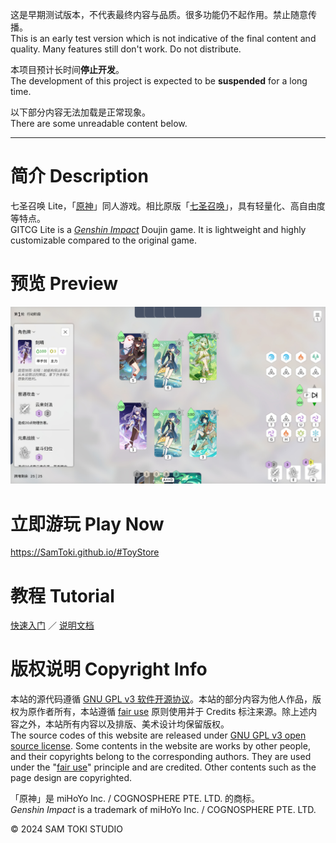 这是早期测试版本，不代表最终内容与品质。很多功能仍不起作用。禁止随意传播。<br>
This is an early test version which is not indicative of the final content and quality. Many features still don't work. Do not distribute.

本项目预计长时间**停止开发**。<br>
The development of this project is expected to be **suspended** for a long time.

以下部分内容无法加载是正常现象。<br>
There are some unreadable content below.

----------

# 简介 Description

七圣召唤 Lite，「[原神](https://zh.moegirl.org.cn/原神)」同人游戏。相比原版「[七圣召唤](https://zh.moegirl.org.cn/七圣召唤)」，具有轻量化、高自由度等特点。<br>
GITCG Lite is a [*Genshin Impact*](https://genshin-impact.fandom.com/wiki/Genshin_Impact) Doujin game. It is lightweight and highly customizable compared to the original game.

# 预览 Preview

![预览 Preview](/PREVIEW/预览%20Preview.jpg)

# 立即游玩 Play Now

https://SamToki.github.io/#ToyStore

# 教程 Tutorial

[快速入门](/PROJECT/docs/七圣召唤%20Lite%20快速入门.pdf) ／ [说明文档](/PROJECT/docs/七圣召唤%20Lite%20说明文档.pdf)

# 版权说明 Copyright Info

本站的源代码遵循 [GNU GPL v3 软件开源协议](https://www.gnu.org/licenses/gpl-3.0.en.html)。本站的部分内容为他人作品，版权为原作者所有，本站遵循 [fair use](https://zh.wikipedia.org/wiki/fair_use) 原则使用并于 Credits 标注来源。除上述内容之外，本站所有内容以及排版、美术设计均保留版权。<br>
The source codes of this website are released under [GNU GPL v3 open source license](https://www.gnu.org/licenses/gpl-3.0.en.html). Some contents in the website are works by other people, and their copyrights belong to the corresponding authors. They are used under the "[fair use](https://en.wikipedia.org/wiki/fair_use)" principle and are credited. Other contents such as the page design are copyrighted.

「原神」是 miHoYo Inc. / COGNOSPHERE PTE. LTD. 的商标。<br>
*Genshin Impact* is a trademark of miHoYo Inc. / COGNOSPHERE PTE. LTD.

© 2024 SAM TOKI STUDIO
